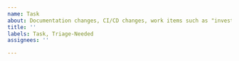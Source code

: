 ```yaml
---
name: Task
about: Documentation changes, CI/CD changes, work items such as "investigate X"
title: ''
labels: Task, Triage-Needed
assignees: ''

---
```



